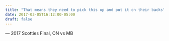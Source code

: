 ```yaml
---
title: "That means they need to pick this up and put it on their backs"
date: 2017-03-05T16:12:00-05:00
draft: false
---
```

— 2017 Scotties Final, ON vs MB
<!--more--> 

